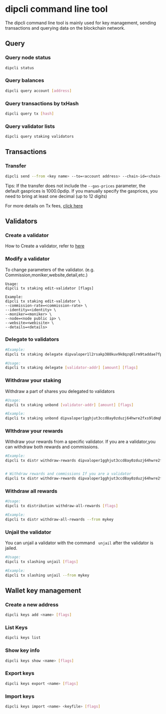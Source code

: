 # dipcli command line tool

The dipcli command line tool is mainly used for key management, sending transactions and querying data on the blockchain network.

## Query

### Query node status
```bash
dipcli status
```

### Query balances
```bash
dipcli query account [address]
```

### Query transactions by txHash
```bash
dipcli query tx [hash]
```

### Query validator lists
```bash
dipcli query staking validators
```

## Transactions

### Transfer
```bash
dipcli send --from <key name> --to=<account address> --chain-id=<chain-id> --amount=<amount>pdip --gas=200000 --gas-prices=1000.0pdip

```

Tips: If the transfer does not include the `--gas-prices` parameter, the default gasprices is 1000.0pdip. If you manually specify the gasprices, you need to bring at least one decimal (up to 12 digits)

For more details on Tx fees, [click here](../advanced/Q&A.md)


## Validators

### Create a validator
How to Create a validator, refer to [here](../get-started/how-to-become-validator.md)

### Modify a validator

To change parameters of the validator. (e.g. Commission,moniker,website,detail,etc.)

```
Usage:
dipcli tx staking edit-validator [flags]

Example:
dipcli tx staking edit-validator \
--commission-rate=<commission-rate> \
--identity=<identity> \
--moniker=<moniker> \
--node=<node public ip> \
--website=<webisite> \
--details=<details> 
```

### Delegate to validators
```bash
#Example:
dipcli tx staking delegate dipvaloper1l2rsakp388kuv9k8qzq6lrm9taddae7fpx59wm <amount>pdip --from <mykey> --gas=200000 --gas-prices=1000.0pdip

#Usage:
dipcli tx staking delegate [validator-addr] [amount] [flags]
```
### Withdraw your staking

Withdraw a part of shares you delegated to validators

```bash
#Usage:
dipcli tx staking unbond [validator-addr] [amount] [flags]

#Example:
dipcli tx staking unbond dipvaloper1gghjut3ccd8ay0zduzj64hwre2fxs9ldmqhffj 100pdip --from mykey
```

### WIthdraw your rewards

Withdraw your rewards from a specific validator. If you are a validator,you can withdraw both rewards and commissions.

```bash
#Example:
dipcli tx distr withdraw-rewards dipvaloper1gghjut3ccd8ay0zduzj64hwre2fxs9ldmqhffj --from mykey


# Withdraw rewards and commissions If you are a validator
dipcli tx distr withdraw-rewards dipvaloper1gghjut3ccd8ay0zduzj64hwre2fxs9ldmqhffj --from mykey --commission
```

### Withdraw all rewards

```bash
#Usage:
dipcli tx distribution withdraw-all-rewards [flags]

#Example:
dipcli tx distr withdraw-all-rewards --from mykey
```

### Unjail the validator

You can unjail a validator with the command ``` unjail``` after the validator is jailed.

```bash
#Usage:
dipcli tx slashing unjail [flags]

#Example:
dipcli tx slashing unjail --from mykey
```

## Wallet key management

### Create a new address
```bash
dipcli keys add <name> [flags]
```

### List Keys

```bash
dipcli keys list
```

### Show key info

```bash
dipcli keys show <name> [flags]
```

### Export keys
```bash
dipcli keys export <name> [flags]
```

### Import keys
```bash
dipcli keys import <name> <keyfile> [flags]
```
